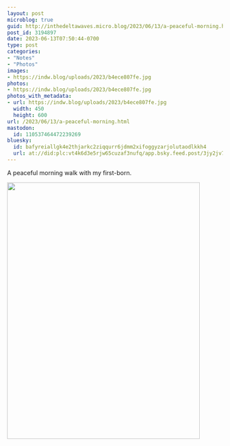 ```yaml
---
layout: post
microblog: true
guid: http://inthedeltawaves.micro.blog/2023/06/13/a-peaceful-morning.html
post_id: 3194897
date: 2023-06-13T07:50:44-0700
type: post
categories:
- "Notes"
- "Photos"
images:
- https://indw.blog/uploads/2023/b4ece807fe.jpg
photos:
- https://indw.blog/uploads/2023/b4ece807fe.jpg
photos_with_metadata:
- url: https://indw.blog/uploads/2023/b4ece807fe.jpg
  width: 450
  height: 600
url: /2023/06/13/a-peaceful-morning.html
mastodon:
  id: 110537464472239269
bluesky:
  id: bafyreiallgk4e2thjarkc2ziqqurr6jdmm2xifoggyzarjolutaodlkkh4
  url: at://did:plc:vt4k6d3e5rjw65cuzaf3nufq/app.bsky.feed.post/3jy2jv7krxg2l
---
```

A peaceful morning walk with my first-born. 

<img src="uploads/2023/b4ece807fe.jpg" width="450" height="600" alt="">
